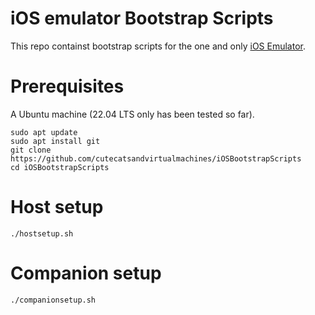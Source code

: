 # iOS emulator Bootstrap Scripts
This repo containst bootstrap scripts for the one and only [iOS Emulator](https://github.com/ChefKissInc/QEMUAppleSilicon).

# Prerequisites

A Ubuntu machine (22.04 LTS only has been tested so far).

```
sudo apt update
sudo apt install git
git clone https://github.com/cutecatsandvirtualmachines/iOSBootstrapScripts
cd iOSBootstrapScripts
```

# Host setup
```
./hostsetup.sh
```

# Companion setup
```
./companionsetup.sh
```